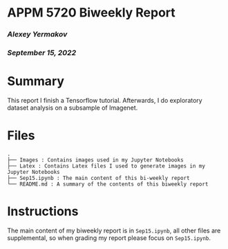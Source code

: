 # APPM 5720 Biweekly Report
### *Alexey Yermakov*
### *September 15, 2022*

# Summary
This report I finish a Tensorflow tutorial. Afterwards, I do exploratory dataset analysis on a subsample of Imagenet.

# Files

```text
.
├── Images : Contains images used in my Jupyter Notebooks
├── Latex : Contains Latex files I used to generate images in my Jupyter Notebooks
├── Sep15.ipynb : The main content of this bi-weekly report
└── README.md : A summary of the contents of this biweekly report
```

# Instructions

The main content of my biweekly report is in `Sep15.ipynb`, all other files are supplemental, so when grading my report please focus on `Sep15.ipynb`.
